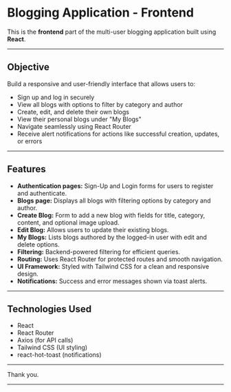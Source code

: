 # Blogging Application - Frontend

This is the **frontend** part of the multi-user blogging application built using **React**.

---

## Objective

Build a responsive and user-friendly interface that allows users to:

- Sign up and log in securely
- View all blogs with options to filter by category and author
- Create, edit, and delete their own blogs
- View their personal blogs under "My Blogs"
- Navigate seamlessly using React Router
- Receive alert notifications for actions like successful creation, updates, or errors

---

## Features

- **Authentication pages:** Sign-Up and Login forms for users to register and authenticate.
- **Blogs page:** Displays all blogs with filtering options by category and author.
- **Create Blog:** Form to add a new blog with fields for title, category, content, and optional image upload.
- **Edit Blog:** Allows users to update their existing blogs.
- **My Blogs:** Lists blogs authored by the logged-in user with edit and delete options.
- **Filtering:** Backend-powered filtering for efficient queries.
- **Routing:** Uses React Router for protected routes and smooth navigation.
- **UI Framework:** Styled with Tailwind CSS for a clean and responsive design.
- **Notifications:** Success and error messages shown via toast alerts.

---

## Technologies Used

- React
- React Router
- Axios (for API calls)
- Tailwind CSS (UI styling)
- react-hot-toast (notifications)

---

Thank you.

---
